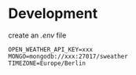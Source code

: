 # Development
create an *.env* file
```
OPEN_WEATHER_API_KEY=xxx
MONGO=mongodb://xxx:27017/sweather
TIMEZONE=Europe/Berlin
```
